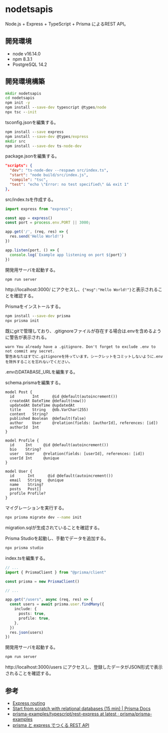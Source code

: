 # nodetsapis

Node.js + Express + TypeScript + Prisma によるREST API。

## 開発環境

- node v16.14.0
- npm 8.3.1
- PostgreSQL 14.2

## 開発環境構築

```cmd
mkdir nodetsapis
cd nodetsapis
npm init -y
npm install --save-dev typescript @types/node
npx tsc --init
```

tsconfig.jsonを編集する。

```cmd
npm install --save express
npm install --save-dev @types/express
mkdir src
npm install --save-dev ts-node-dev
```

package.jsonを編集する。

```json
"scripts": {
  "dev": "ts-node-dev --respawn src/index.ts",
  "start": "node build/src/index.js",
  "compile": "tsc",
  "test": "echo \"Error: no test specified\" && exit 1"
},
```

src/index.tsを作成する。

```ts
import express from "express";

const app = express()
const port = process.env.PORT || 3000;

app.get('/', (req, res) => {
  res.send('Hello World!')
})

app.listen(port, () => {
  console.log(`Example app listening on port ${port}`)
})
```

開発用サーバを起動する。

```cmd
npm run server
```

http://localhost:3000/ にアクセスし、```{"msg":"Hello World!"}```と表示されることを確認する。

Prismaをインストールする。

```cmd
npm install --save-dev prisma
npx prisma init
```

既にgitで管理しており、.gitignoreファイルが存在する場合は.envを含めるように警告が表示される。

```
warn You already have a .gitignore. Don't forget to exclude .env to not commit any secret.
警告あなたはすでに.gitignoreを持っています。シークレットをコミットしないように.envを除外することを忘れないでください。
```

.envのDATABASE_URLを編集する。

schema.prismaを編集する。

```prisma
model Post {
  id        Int      @id @default(autoincrement())
  createdAt DateTime @default(now())
  updatedAt DateTime @updatedAt
  title     String   @db.VarChar(255)
  content   String?
  published Boolean  @default(false)
  author    User     @relation(fields: [authorId], references: [id])
  authorId  Int
}

model Profile {
  id     Int     @id @default(autoincrement())
  bio    String?
  user   User    @relation(fields: [userId], references: [id])
  userId Int     @unique
}

model User {
  id      Int      @id @default(autoincrement())
  email   String   @unique
  name    String?
  posts   Post[]
  profile Profile?
}
```

マイグレーションを実行する。

```cmd
npx prisma migrate dev --name init
```

migration.sqlが生成されていることを確認する。

Prisma Studioを起動し、手動でデータを追加する。

```cmd
npx prisma studio
```

index.tsを編集する。

```ts
// ...
import { PrismaClient } from "@prisma/client"

const prisma = new PrismaClient()

// ...

app.get("/users", async (req, res) => {
  const users = await prisma.user.findMany({
    include: {
      posts: true,
      profile: true,
    },
  })
  res.json(users)
})

```

開発用サーバを起動する。

```cmd
npm run server
```

http://localhost:3000/users にアクセスし、登録したデータがJSON形式で表示されることを確認する。

## 参考

- [Express routing](http://expressjs.com/en/guide/routing.html)
- [Start from scratch with relational databases (15 min) | Prisma Docs](https://www.prisma.io/docs/getting-started/setup-prisma/start-from-scratch/relational-databases-typescript-postgres)
- [prisma-examples/typescript/rest-express at latest · prisma/prisma-examples](https://github.com/prisma/prisma-examples/tree/latest/typescript/rest-express)
- [prisma と express でつくる REST API](https://zenn.dev/yamo/articles/prisma-express-rest-api#usercontroller)

